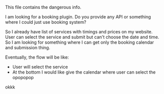This file contains the dangerous info.

I am looking for a booking plugin. Do you provide any API or something where I could just use booking system?

So I already have list of services with timings and prices on my website. User can select the service and submit but can't choose the date and time. So I am looking for something where I can get only the booking calendar and submission thing.

Eventually, the flow will be like:
- User will select the service
- At the bottom I would like give the calendar where user can select the
opopopop



okkk